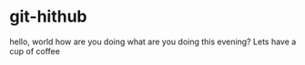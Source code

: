 # git-hithub
hello, world
how are you doing
what are you doing this evening?
Lets have a cup of coffee
